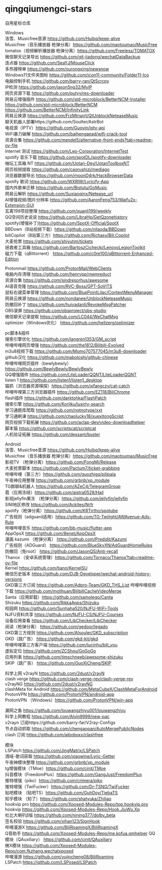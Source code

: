 # qingqiumengci-stars
自用星标仓库

Windows  
洛雪、Musicfree音源 https://github.com/Huibq/keep-alive  
Musicfree（音乐播放器 枪弹分离）https://github.com/maotoumao/MusicFree  
tomatox（视频解析播放器 枪弹分离）https://github.com/FreeIess/TOMATOX  
微信聊天记录导出 https://github.com/git-jiadong/wechatDataBackup  
连点器 https://github.com/SeaYJ/MouseClick  
多热搜榜单 https://github.com/ourongxing/newsnow  
Windows11文件夹图标 https://github.com/icon11-community/Folder11-Ico  
电脑控制手机 https://github.com/barry-ran/QtScrcpy  
IP检测 https://github.com/jason5ng32/MyIP  
网页资源下载 https://github.com/putyy/res-downloader  
网易云增强插件 https://github.com/std-microblock/BetterNCM-Installer  
              https://github.com/std-microblock/BetterNCM  
              https://github.com/BetterNCM/InfinityLink  
网易云换源 https://github.com/FrzMtrsprt/QtUnblockNeteaseMusic  
聊天机器人部署https://github.com/Soulter/AstrBot  
电视源（IPTV）https://github.com/Guovin/iptv-api  
WiFi暴力破解 https://github.com/baihengaead/wifi-crack-tool  
资源合集 https://github.com/mendel5/alternative-front-ends?tab=readme-ov-file  
Internet 测试 https://github.com/Leo-Corporation/InternetTest  
spotify 音乐下载 https://github.com/spotDL/spotify-downloader  
柚坛工具箱 NT https://github.com/Uotan-Dev/UotanToolboxNT  
网页视频提取 https://github.com/caorushizi/mediago  
浏览器数据导出 https://github.com/moonD4rk/HackBrowserData  
spotify 歌词 https://github.com/WXRIW/Lyricify-App  
国内外歌单迁移 https://github.com/Bistutu/GoMusic  
网易云解析 https://github.com/Suxiaoqinx/Netease_url  
AI增强视频/图片分辨率 https://github.com/AaronFeng753/Waifu2x-Extension-GUI  
玄离199项目整理 https://github.com/xuanli199/weekly  
QQ空间历史说说 https://github.com/LibraHp/GetQzonehistory  
spotify(增强补丁)https://github.com/SpotX-Official/SpotX  
BBDown（B站视频下载）https://github.com/nilaoda/BBDown  
biliCopilot（B站第三方）https://github.com/Richasy/Bili.Copilot  
大麦抢票 https://github.com/shiyutim/tickets  
拯救者工具箱 https://github.com/BartoszCichecki/LenovoLegionToolkit  
磁力下载（qBittorrent） https://github.com/c0re100/qBittorrent-Enhanced-Edition  

Protonmail https://github.com/ProtonMail/WebClients  
电脑内存清理 https://github.com/henrypp/memreduct  
资源合集 https://github.com/sindresorhus/awesome  
AI语音克隆 https://github.com/RVC-Boss/GPT-SoVITS  
鼠标右键菜单管理 https://github.com/BluePointLilac/ContextMenuManager  
网易云换源 https://github.com/nondanee/UnblockNeteaseMusic  
防撤回补丁 https://github.com/huiyadanli/RevokeMsgPatcher  
OBS录屏 https://github.com/obsproject/obs-studio  
微信聊天记录提取 https://github.com/LC044/WeChatMsg  
optimizer（Windows优化） https://github.com/hellzerg/optimizer  


pc脚本&插件  
搜索引擎优化 https://github.com/langren1353/GM_script  
哔哩哔哩网页增强 https://github.com/the1812/Bilibili-Evolved  
m3u8视频下载 https://github.com/Momo707577045/m3u8-downloader  
github汉化 https://github.com/maboloshi/github-chinese  
哔哩哔哩网页插件（bewlybewly）https://github.com/BewlyBewly/BewlyBewly  
QQ增强插件 https://github.com/LiteLoaderQQNT/LiteLoaderQQNT  
listen 1 https://github.com/listen1/listen1_desktop  
猫抓（浏览器资源嗅探）https://github.com/xifangczy/cat-catch  
哔哩哔哩第三方浏览器插件 https://github.com/EZ118/BiliChrome  
flash插件 https://github.com/darktohka/FlashPatch  
搜索引擎 https://github.com/KoriIku/luxirty-search  
学习通题库爬取 https://github.com/notnotype/xxt  
学习通刷课 https://github.com/chaolucky18/xuexitongScript  
网页视频下载拓展 https://github.com/aclap-dev/video-downloadhelper  
脚本猫 https://github.com/scriptscat/scriptcat  
人机验证拓展 https://github.com/dessant/buster  



Android  
洛雪、Musicfree音源 https://github.com/Huibq/keep-alive  
Musicfree（音乐播放器 枪弹分离）https://github.com/maotoumao/MusicFree  
影视TV （枪弹分离）https://github.com/FongMi/Release  
大麦抢票脚本 https://github.com/Pactum7/ticket-grabbing  
哔哩哔哩（第三方）https://github.com/guozhigq/pilipala  
午夜神应用整理 https://github.com/grbnb/xp_module  
TG群聊&机器人 https://github.com/AZeC4/TelegramGroup  
雹（应用冻结）https://github.com/aistra0528/Hail  
影视jellyfin果冻 （枪弹分离）https://github.com/jellyfin/jellyfin  
SIM地区修改 https://github.com/Ackites/Nrfr  
spotify（枪弹分离）https://github.com/KRTirtho/spotube  
广告规则（adguard适用）https://github.com/TG-Twilight/AWAvenue-Ads-Rule  
哔哩哔哩音乐 https://github.com/bb-music/flutter-app  
AppOpsX https://github.com/8enet/AppOpsX  
漫画 kazumi （枪弹分离） https://github.com/Predidit/Kazumi  
广告规则（ADGuard） https://github.com/BlueSkyXN/AdGuardHomeRules  
防撤回（免root） https://github.com/JasonQS/Anti-recall  
Thanox （安卓系统管理）https://github.com/Tornaco/Thanox?tab=readme-ov-file  
Kernel https://github.com/tiann/KernelSU  
微信历史版本 https://github.com/DJB-Developer/wechat-android-history-versions  
GKD第三方订阅 https://github.com/Adpro-Team/GKD_THS_List
哔哩哔哩视频下载 https://github.com/molihuan/BilibiliCacheVideoMerge  
Santa（应用卸载）https://github.com/samolego/Canta  
Shizuku https://github.com/RikkaApps/Shizuku  
校园网 https://github.com/Sunhaha520/NJFU-WiFi-Tools  
NJFU资料共享 https://github.com/NJFU-CS/NJFU-Courses  
设备应用查看 https://github.com/LibChecker/LibChecker  
阅读（枪弹分离） https://github.com/gedoor/legado  
GKD第三方规则 https://github.com/AIsouler/GKD_subscription  
GKD（跳广告） https://github.com/gkd-kit/gkd  
哔哩哔哩第三方客户端 https://github.com/lucinhu/bili_you  
虚拟定位 https://github.com/ZCShou/GoGoGo  
应用列表 https://github.com/timschneeb/awesome-shizuku  
SKIP（跳广告） https://github.com/GuoXiCheng/SKIP  



科学上网
v2rayN https://github.com/2dust/v2rayN  
clash verge https://github.com/clash-verge-rev/clash-verge-rev  
v2rayNG https://github.com/2dust/v2rayNG  
clashMeta for Android https://github.com/MetaCubeX/ClashMetaForAndroid  
ProtonVPN https://github.com/ProtonVPN/android-app  
ProtonVPN （Windows）https://github.com/ProtonVPN/win-app  




漏网之鱼 https://github.com/louwangzhiyu001/louwangzhiyu  
科学上网教程 https://github.com/Alvin9999/new-pac  
v2rayn 订阅https://github.com/barry-far/V2ray-Configs  
节点自动抓取 https://github.com/chengaopan/AutoMergePublicNodes  
clash 订阅 https://github.com/aiboboxx/clashfree  






模块  
LSPatch https://github.com/JingMatrix/LSPatch  
酒域-歌词获取 https://github.com/xiaowine/Lyric-Getter  
午夜神模块整理 https://github.com/grbnb/xp_module  
tg增强模块（TMoe）https://github.com/cinit/TMoe  
抖音模块（FreedomPlus）https://github.com/GangJust/FreedomPlus  
推特增强（piko）https://github.com/crimera/piko  
推特增强（TwiFucker）https://github.com/Dr-TSNG/TwiFucker  
贴吧模块 （贴吧TS）https://github.com/GuhDoy/TiebaTS  
知乎模块 （知了）https://github.com/shatyuka/Zhiliao  
hookvip pro https://github.com/Xposed-Modules-Repo/top.hookvip.pro  
hookvip https://github.com/Xposed-Modules-Repo/Hook.JiuWu.Xp  
杜比大喇叭β版 https://github.com/nining377/dolby_beta  
签名校验 https://github.com/xihan123/SignHook  
哔哩漫游X https://github.com/BiliRoamingX/BiliRoamingX  
Q音助手 https://github.com/Xposed-Modules-Repo/me.kofua.qmhelper
QQ模块（QAuxiliary） https://github.com/cinit/QAuxiliary  
微X模块 https://github.com/Xposed-Modules-Repo/com.fkzhang.wechatxposed  
哔哩漫游 https://github.com/yujincheng08/BiliRoaming  
LSPatch https://github.com/LSPosed/LSPatch  





